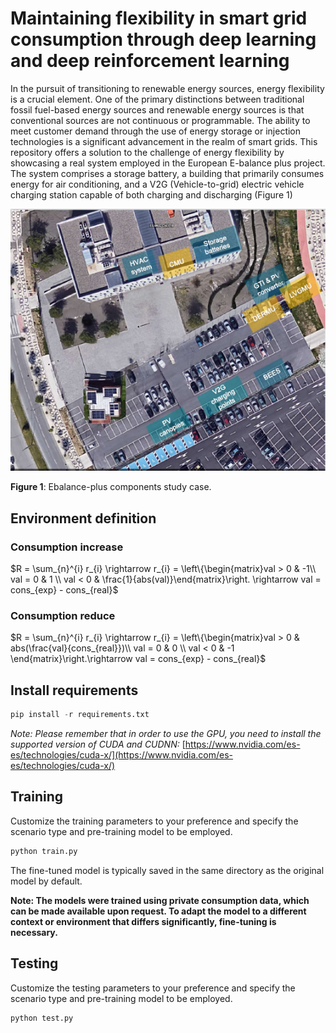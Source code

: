 # Maintaining flexibility in smart grid consumption through deep learning and deep reinforcement learning

In the pursuit of transitioning to renewable energy sources, energy flexibility is a crucial element. One of the primary distinctions between traditional fossil fuel-based energy sources and renewable energy sources is that conventional sources are not continuous or programmable. The ability to meet customer demand through the use of energy storage or injection technologies is a significant advancement in the realm of smart grids. This repository offers a solution to the challenge of energy flexibility by showcasing a real system employed in the European E-balance plus project. The system comprises a storage battery, a building that primarily consumes energy for air conditioning, and a V2G (Vehicle-to-grid) electric vehicle charging station capable of both charging and discharging (Figure 1)

![**Figure 1**: Ebalance-plus components study case.](images/studycase.png)

**Figure 1**: Ebalance-plus components study case.

## Environment definition

### Consumption increase

$R = \sum_{n}^{i} r_{i} \rightarrow r_{i} = \left\{\begin{matrix}val > 0 & -1\\ val = 0 & 1 \\ val < 0 & \frac{1}{abs(val)}\end{matrix}\right.
\rightarrow val = cons_{exp} - cons_{real}$

### Consumption reduce

$R = \sum_{n}^{i} r_{i} \rightarrow r_{i} = \left\{\begin{matrix}val > 0 & abs(\frac{val}{cons_{real}})\\ val = 0 & 0 \\ val < 0 & -1 \end{matrix}\right.\rightarrow val = cons_{exp} - cons_{real}$

## Install requirements

```python
pip install -r requirements.txt
```

*Note: Please remember that in order to use the GPU, you need to install the supported version of CUDA and CUDNN:* [https://www.nvidia.com/es-es/technologies/cuda-x/](https://www.nvidia.com/es-es/technologies/cuda-x/)

## Training

Customize the training parameters to your preference and specify the scenario type and pre-training model to be employed.

```python
python train.py
```

The fine-tuned model is typically saved in the same directory as the original model by default.

******Note: The models were trained using private consumption data, which can be made available upon request. To adapt the model to a different context or environment that differs significantly, fine-tuning is necessary.******

## Testing

Customize the testing parameters to your preference and specify the scenario type and pre-training model to be employed.

```python
python test.py
```